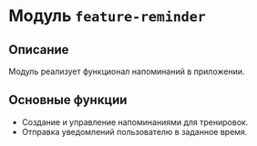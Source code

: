 # Модуль `feature-reminder`

## Описание
Модуль реализует функционал напоминаний в приложении.

## Основные функции
- Создание и управление напоминаниями для тренировок.
- Отправка уведомлений пользователю в заданное время.
